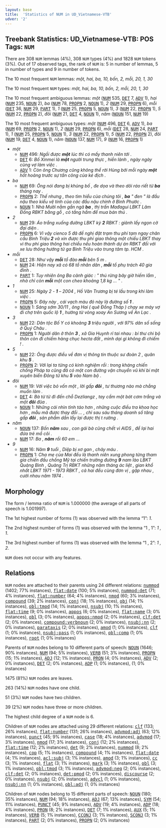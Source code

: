 ```yaml
---
layout: base
title:  'Statistics of NUM in UD_Vietnamese-VTB'
udver: '2'
---
```


## Treebank Statistics: UD_Vietnamese-VTB: POS Tags: `NUM`

There are 308 `NUM` lemmas (4%), 308 `NUM` types (4%) and 1828 `NUM` tokens (3%).
Out of 17 observed tags, the rank of `NUM` is: 5 in number of lemmas, 5 in number of types and 9 in number of tokens.

The 10 most frequent `NUM` lemmas: <em>một, hai, ba, 10, bốn, 2, mỗi, 20, 1, 30</em>

The 10 most frequent `NUM` types:  <em>một, hai, ba, 10, bốn, 2, mỗi, 20, 1, 30</em>

The 10 most frequent ambiguous lemmas: <em>một</em> (<tt><a href="vi_vtb-pos-NUM.html">NUM</a></tt> 535, <tt><a href="vi_vtb-pos-DET.html">DET</a></tt> 7, <tt><a href="vi_vtb-pos-ADV.html">ADV</a></tt> 1), <em>hai</em> (<tt><a href="vi_vtb-pos-NUM.html">NUM</a></tt> 235, <tt><a href="vi_vtb-pos-NOUN.html">NOUN</a></tt> 2), <em>ba</em> (<tt><a href="vi_vtb-pos-NUM.html">NUM</a></tt> 78, <tt><a href="vi_vtb-pos-PROPN.html">PROPN</a></tt> 2, <tt><a href="vi_vtb-pos-NOUN.html">NOUN</a></tt> 1), <em>2</em> (<tt><a href="vi_vtb-pos-NUM.html">NUM</a></tt> 29, <tt><a href="vi_vtb-pos-PROPN.html">PROPN</a></tt> 6), <em>mỗi</em> (<tt><a href="vi_vtb-pos-DET.html">DET</a></tt> 36, <tt><a href="vi_vtb-pos-NUM.html">NUM</a></tt> 29, <tt><a href="vi_vtb-pos-PART.html">PART</a></tt> 1), <em>1</em> (<tt><a href="vi_vtb-pos-NUM.html">NUM</a></tt> 25, <tt><a href="vi_vtb-pos-PROPN.html">PROPN</a></tt> 5, <tt><a href="vi_vtb-pos-NOUN.html">NOUN</a></tt> 1), <em>3</em> (<tt><a href="vi_vtb-pos-NUM.html">NUM</a></tt> 22, <tt><a href="vi_vtb-pos-PROPN.html">PROPN</a></tt> 1), <em>5</em> (<tt><a href="vi_vtb-pos-NUM.html">NUM</a></tt> 22, <tt><a href="vi_vtb-pos-PROPN.html">PROPN</a></tt> 2), <em>đôi</em> (<tt><a href="vi_vtb-pos-NUM.html">NUM</a></tt> 21, <tt><a href="vi_vtb-pos-DET.html">DET</a></tt> 4, <tt><a href="vi_vtb-pos-NOUN.html">NOUN</a></tt> 1), <em>năm</em> (<tt><a href="vi_vtb-pos-NOUN.html">NOUN</a></tt> 151, <tt><a href="vi_vtb-pos-NUM.html">NUM</a></tt> 19)

The 10 most frequent ambiguous types:  <em>một</em> (<tt><a href="vi_vtb-pos-NUM.html">NUM</a></tt> 496, <tt><a href="vi_vtb-pos-DET.html">DET</a></tt> 6, <tt><a href="vi_vtb-pos-ADV.html">ADV</a></tt> 1), <em>ba</em> (<tt><a href="vi_vtb-pos-NUM.html">NUM</a></tt> 69, <tt><a href="vi_vtb-pos-PROPN.html">PROPN</a></tt> 2, <tt><a href="vi_vtb-pos-NOUN.html">NOUN</a></tt> 1), <em>2</em> (<tt><a href="vi_vtb-pos-NUM.html">NUM</a></tt> 29, <tt><a href="vi_vtb-pos-PROPN.html">PROPN</a></tt> 6), <em>mỗi</em> (<tt><a href="vi_vtb-pos-DET.html">DET</a></tt> 28, <tt><a href="vi_vtb-pos-NUM.html">NUM</a></tt> 24, <tt><a href="vi_vtb-pos-PART.html">PART</a></tt> 1), <em>1</em> (<tt><a href="vi_vtb-pos-NUM.html">NUM</a></tt> 25, <tt><a href="vi_vtb-pos-PROPN.html">PROPN</a></tt> 5, <tt><a href="vi_vtb-pos-NOUN.html">NOUN</a></tt> 1), <em>3</em> (<tt><a href="vi_vtb-pos-NUM.html">NUM</a></tt> 22, <tt><a href="vi_vtb-pos-PROPN.html">PROPN</a></tt> 1), <em>5</em> (<tt><a href="vi_vtb-pos-NUM.html">NUM</a></tt> 22, <tt><a href="vi_vtb-pos-PROPN.html">PROPN</a></tt> 2), <em>đôi</em> (<tt><a href="vi_vtb-pos-NUM.html">NUM</a></tt> 19, <tt><a href="vi_vtb-pos-DET.html">DET</a></tt> 4, <tt><a href="vi_vtb-pos-NOUN.html">NOUN</a></tt> 1), <em>năm</em> (<tt><a href="vi_vtb-pos-NOUN.html">NOUN</a></tt> 137, <tt><a href="vi_vtb-pos-NUM.html">NUM</a></tt> 17), <em>9</em> (<tt><a href="vi_vtb-pos-NUM.html">NUM</a></tt> 16, <tt><a href="vi_vtb-pos-PROPN.html">PROPN</a></tt> 1)


* <em>một</em>
  * <tt><a href="vi_vtb-pos-NUM.html">NUM</a></tt> 496: <em>Ngồi được <b>một</b> lúc thì có mấy thanh niên tới .</em>
  * <tt><a href="vi_vtb-pos-DET.html">DET</a></tt> 6: <em>Bố Xinmei là <b>một</b> người trung thực , hiền lành , ngày ngày cùng vợ làm việc .</em>
  * <tt><a href="vi_vtb-pos-ADV.html">ADV</a></tt> 1: <em>Còn ông Chương cũng không thể rời Hùng bởi mỗi ngày <b>một</b> hốt hoảng trước sự tấn công của kẻ địch .</em>
* <em>ba</em>
  * <tt><a href="vi_vtb-pos-NUM.html">NUM</a></tt> 69: <em>Ông nói đang bị khủng bố , đe dọa và theo dõi ráo riết từ <b>ba</b> tháng nay .</em>
  * <tt><a href="vi_vtb-pos-PROPN.html">PROPN</a></tt> 2: <em>Thế nhưng , theo tìm hiểu của chúng tôi , <b>ba</b> " đen " là đầu nậu theo kiểu vệ tinh của các đầu nậu chính ở Bình Phước .</em>
  * <tt><a href="vi_vtb-pos-NOUN.html">NOUN</a></tt> 1: <em>Nhà Mười nằm gần ngã <b>ba</b> , thị trấn Mađagui LBKT Lâm Đồng RBKT bằng gỗ , có tầng hầm để mua bán thú .</em>
* <em>2</em>
  * <tt><a href="vi_vtb-pos-NUM.html">NUM</a></tt> 29: <em>Áo trắng xuống đường LBKT kỳ <b>2</b> RBKT : giành lấy ngọn cờ đại diện .</em>
  * <tt><a href="vi_vtb-pos-PROPN.html">PROPN</a></tt> 6: <em>Vì vậy cienco 5 đã đề nghị đặt trạm thu phí tạm ngay chân cầu Bình Triệu <b>2</b> và xin được thu phí giao thông một chiều LBKT thay vì thu phí giao thông hai chiều nếu hoàn thành dự án RBKT đối với xe lưu thông hướng từ ga Bình Triệu vào trung tâm tp. HCM .</em>
* <em>mỗi</em>
  * <tt><a href="vi_vtb-pos-DET.html">DET</a></tt> 28: <em>Như vậy <b>mỗi</b> tổ đào <b>mỗi</b> bên 5 m .</em>
  * <tt><a href="vi_vtb-pos-NUM.html">NUM</a></tt> 24: <em>Hiện nay xã có 68 tổ nhân dân , <b>mỗi</b> tổ phụ trách 40 gia đình .</em>
  * <tt><a href="vi_vtb-pos-PART.html">PART</a></tt> 1: <em>Tuy nhiên ông Ba cảnh giác : " thú rừng bây giờ hiếm lắm , nhà chỉ còn <b>mỗi</b> một con cheo khoảng 1,8 kg ... " .</em>
* <em>1</em>
  * <tt><a href="vi_vtb-pos-NUM.html">NUM</a></tt> 25: <em>Ngày 2 - <b>1</b> – 2004 , Hồ Văn Trương bị té lầu trong khi làm việc .</em>
  * <tt><a href="vi_vtb-pos-PROPN.html">PROPN</a></tt> 5: <em>Đây này , cái vạch màu đỏ này là đường số <b>1</b> .</em>
  * <tt><a href="vi_vtb-pos-NOUN.html">NOUN</a></tt> 1: <em>Sáng sớm 30/11 , ông Hai ( quê Đồng Tháp ) chạy xe máy vợ đi chợ trên quốc lộ <b>1</b> , hướng từ vòng xoay An Sương về An Lạc .</em>
* <em>3</em>
  * <tt><a href="vi_vtb-pos-NUM.html">NUM</a></tt> 22: <em>Dân tộc Bố Y có khoảng <b>3</b> triệu người , với 97% dân số sống ở Quý Châu .</em>
  * <tt><a href="vi_vtb-pos-PROPN.html">PROPN</a></tt> 1: <em>Người dân ở thôn <b>3</b> , xã Gia Huynh rỉ tai nhau : bí thư chi bộ thôn còn đi chiếm hàng chục hecta đất , mình dại gì không đi chiếm ! .</em>
* <em>5</em>
  * <tt><a href="vi_vtb-pos-NUM.html">NUM</a></tt> 22: <em>Ông được điều về đơn vị thông tin thuộc sư đoàn 2 , quân khu <b>5</b> .</em>
  * <tt><a href="vi_vtb-pos-PROPN.html">PROPN</a></tt> 2: <em>Với lại ta từng có kinh nghiệm rồi : trong kháng chiến chống Pháp ta cũng đã có một con đường vận chuyển vũ khí bí mật xuyên biển Đông từ khu <b>5</b> vào Nam bộ .</em>
* <em>đôi</em>
  * <tt><a href="vi_vtb-pos-NUM.html">NUM</a></tt> 19: <em>Với việc bỏ vốn một , lời gấp <b>đôi</b> , tư thương nào mà chẳng muốn làm .</em>
  * <tt><a href="vi_vtb-pos-DET.html">DET</a></tt> 4: <em>Bà từ từ đi đến chỗ Dezliangz , tay cầm một bát cơm trắng và một <b>đôi</b> đũa .</em>
  * <tt><a href="vi_vtb-pos-NOUN.html">NOUN</a></tt> 1: <em>Những cái nhìn tỉnh táo hơn , những cuộc điều tra khoa học hơn , mẫu mã được thay đổi ... , chỉ sau sáu tháng doanh số tăng gấp <b>đôi</b> , sản phẩm dần lấy lại được thị t rường .</em>
* <em>năm</em>
  * <tt><a href="vi_vtb-pos-NOUN.html">NOUN</a></tt> 137: <em>Bốn <b>năm</b> sau , con gái bà cũng chết vì AIDS , để lại hai đứa trẻ mồ côi .</em>
  * <tt><a href="vi_vtb-pos-NUM.html">NUM</a></tt> 17: <em>Ba , <b>năm</b> rồi 60 em ...</em>
* <em>9</em>
  * <tt><a href="vi_vtb-pos-NUM.html">NUM</a></tt> 16: <em>Năm <b>9</b> tuổi , Diệp bị xơ gan , chảy máu .</em>
  * <tt><a href="vi_vtb-pos-PROPN.html">PROPN</a></tt> 1: <em>Cha mẹ của Mai đều là thanh niên xung phong từng tham gia chiến đấu chống Mỹ tại chiến trường đường <b>9</b> nam lào LBKT Quảng Bình , Quảng Trị RBKT những năm tháng ác liệt , gian khổ nhất LBKT 1971 - 1973 RBKT , cả hai đều cùng đơn vị , gặp nhau , cưới nhau năm 1974 .</em>

## Morphology

The form / lemma ratio of `NUM` is 1.000000 (the average of all parts of speech is 1.001997).

The 1st highest number of forms (1) was observed with the lemma “1”: <em>1</em>.

The 2nd highest number of forms (1) was observed with the lemma “1 , 1”: <em>1 , 1</em>.

The 3rd highest number of forms (1) was observed with the lemma “1 , 2”: <em>1 , 2</em>.

`NUM` does not occur with any features.


## Relations

`NUM` nodes are attached to their parents using 24 different relations: <tt><a href="vi_vtb-dep-nummod.html">nummod</a></tt> (1402; 77% instances), <tt><a href="vi_vtb-dep-flat-date.html">flat:date</a></tt> (100; 5% instances), <tt><a href="vi_vtb-dep-nummod-det.html">nummod:det</a></tt> (71; 4% instances), <tt><a href="vi_vtb-dep-flat-number.html">flat:number</a></tt> (64; 4% instances), <tt><a href="vi_vtb-dep-nmod.html">nmod</a></tt> (60; 3% instances), <tt><a href="vi_vtb-dep-compound.html">compound</a></tt> (39; 2% instances), <tt><a href="vi_vtb-dep-conj.html">conj</a></tt> (18; 1% instances), <tt><a href="vi_vtb-dep-obj.html">obj</a></tt> (14; 1% instances), <tt><a href="vi_vtb-dep-obl-tmod.html">obl:tmod</a></tt> (14; 1% instances), <tt><a href="vi_vtb-dep-nsubj.html">nsubj</a></tt> (10; 1% instances), <tt><a href="vi_vtb-dep-flat-time.html">flat:time</a></tt> (9; 0% instances), <tt><a href="vi_vtb-dep-appos.html">appos</a></tt> (6; 0% instances), <tt><a href="vi_vtb-dep-flat-name.html">flat:name</a></tt> (3; 0% instances), <tt><a href="vi_vtb-dep-obl.html">obl</a></tt> (3; 0% instances), <tt><a href="vi_vtb-dep-appos-nmod.html">appos:nmod</a></tt> (2; 0% instances), <tt><a href="vi_vtb-dep-clf-det.html">clf:det</a></tt> (2; 0% instances), <tt><a href="vi_vtb-dep-compound-verbnoun.html">compound:verbnoun</a></tt> (2; 0% instances), <tt><a href="vi_vtb-dep-nsubj-nn.html">nsubj:nn</a></tt> (2; 0% instances), <tt><a href="vi_vtb-dep-parataxis.html">parataxis</a></tt> (2; 0% instances), <tt><a href="vi_vtb-dep-amod.html">amod</a></tt> (1; 0% instances), <tt><a href="vi_vtb-dep-clf.html">clf</a></tt> (1; 0% instances), <tt><a href="vi_vtb-dep-nsubj-pass.html">nsubj:pass</a></tt> (1; 0% instances), <tt><a href="vi_vtb-dep-obl-comp.html">obl:comp</a></tt> (1; 0% instances), <tt><a href="vi_vtb-dep-root.html">root</a></tt> (1; 0% instances)

Parents of `NUM` nodes belong to 10 different parts of speech: <tt><a href="vi_vtb-pos-NOUN.html">NOUN</a></tt> (1646; 90% instances), <tt><a href="vi_vtb-pos-NUM.html">NUM</a></tt> (94; 5% instances), <tt><a href="vi_vtb-pos-VERB.html">VERB</a></tt> (51; 3% instances), <tt><a href="vi_vtb-pos-PROPN.html">PROPN</a></tt> (15; 1% instances), <tt><a href="vi_vtb-pos-ADJ.html">ADJ</a></tt> (12; 1% instances), <tt><a href="vi_vtb-pos-PRON.html">PRON</a></tt> (4; 0% instances), <tt><a href="vi_vtb-pos-ADV.html">ADV</a></tt> (2; 0% instances), <tt><a href="vi_vtb-pos-DET.html">DET</a></tt> (2; 0% instances), <tt><a href="vi_vtb-pos-ADP.html">ADP</a></tt> (1; 0% instances),  (1; 0% instances)

1475 (81%) `NUM` nodes are leaves.

263 (14%) `NUM` nodes have one child.

51 (3%) `NUM` nodes have two children.

39 (2%) `NUM` nodes have three or more children.

The highest child degree of a `NUM` node is 6.

Children of `NUM` nodes are attached using 29 different relations: <tt><a href="vi_vtb-dep-clf.html">clf</a></tt> (133; 26% instances), <tt><a href="vi_vtb-dep-flat-number.html">flat:number</a></tt> (131; 26% instances), <tt><a href="vi_vtb-dep-advmod-adj.html">advmod:adj</a></tt> (63; 12% instances), <tt><a href="vi_vtb-dep-punct.html">punct</a></tt> (45; 9% instances), <tt><a href="vi_vtb-dep-case.html">case</a></tt> (18; 4% instances), <tt><a href="vi_vtb-dep-advmod.html">advmod</a></tt> (17; 3% instances), <tt><a href="vi_vtb-dep-nmod.html">nmod</a></tt> (17; 3% instances), <tt><a href="vi_vtb-dep-conj.html">conj</a></tt> (12; 2% instances), <tt><a href="vi_vtb-dep-flat-time.html">flat:time</a></tt> (12; 2% instances), <tt><a href="vi_vtb-dep-det.html">det</a></tt> (9; 2% instances), <tt><a href="vi_vtb-dep-nummod.html">nummod</a></tt> (8; 2% instances), <tt><a href="vi_vtb-dep-cop.html">cop</a></tt> (5; 1% instances), <tt><a href="vi_vtb-dep-compound.html">compound</a></tt> (4; 1% instances), <tt><a href="vi_vtb-dep-flat-date.html">flat:date</a></tt> (4; 1% instances), <tt><a href="vi_vtb-dep-acl-subj.html">acl:subj</a></tt> (3; 1% instances), <tt><a href="vi_vtb-dep-amod.html">amod</a></tt> (3; 1% instances), <tt><a href="vi_vtb-dep-cc.html">cc</a></tt> (3; 1% instances), <tt><a href="vi_vtb-dep-flat.html">flat</a></tt> (3; 1% instances), <tt><a href="vi_vtb-dep-mark.html">mark</a></tt> (3; 1% instances), <tt><a href="vi_vtb-dep-obl.html">obl</a></tt> (3; 1% instances), <tt><a href="vi_vtb-dep-obl-tmod.html">obl:tmod</a></tt> (3; 1% instances), <tt><a href="vi_vtb-dep-advmod-neg.html">advmod:neg</a></tt> (2; 0% instances), <tt><a href="vi_vtb-dep-clf-det.html">clf:det</a></tt> (2; 0% instances), <tt><a href="vi_vtb-dep-det-pmod.html">det:pmod</a></tt> (2; 0% instances), <tt><a href="vi_vtb-dep-discourse.html">discourse</a></tt> (2; 0% instances), <tt><a href="vi_vtb-dep-nsubj.html">nsubj</a></tt> (2; 0% instances), <tt><a href="vi_vtb-dep-advcl.html">advcl</a></tt> (1; 0% instances), <tt><a href="vi_vtb-dep-nsubj-nn.html">nsubj:nn</a></tt> (1; 0% instances), <tt><a href="vi_vtb-dep-obl-adj.html">obl:adj</a></tt> (1; 0% instances)

Children of `NUM` nodes belong to 15 different parts of speech: <tt><a href="vi_vtb-pos-NOUN.html">NOUN</a></tt> (180; 35% instances), <tt><a href="vi_vtb-pos-NUM.html">NUM</a></tt> (94; 18% instances), <tt><a href="vi_vtb-pos-ADJ.html">ADJ</a></tt> (67; 13% instances), <tt><a href="vi_vtb-pos-SYM.html">SYM</a></tt> (54; 11% instances), <tt><a href="vi_vtb-pos-PUNCT.html">PUNCT</a></tt> (45; 9% instances), <tt><a href="vi_vtb-pos-ADV.html">ADV</a></tt> (19; 4% instances), <tt><a href="vi_vtb-pos-ADP.html">ADP</a></tt> (18; 4% instances), <tt><a href="vi_vtb-pos-PRON.html">PRON</a></tt> (8; 2% instances), <tt><a href="vi_vtb-pos-DET.html">DET</a></tt> (7; 1% instances), <tt><a href="vi_vtb-pos-AUX.html">AUX</a></tt> (5; 1% instances), <tt><a href="vi_vtb-pos-VERB.html">VERB</a></tt> (5; 1% instances), <tt><a href="vi_vtb-pos-CCONJ.html">CCONJ</a></tt> (3; 1% instances), <tt><a href="vi_vtb-pos-SCONJ.html">SCONJ</a></tt> (3; 1% instances), <tt><a href="vi_vtb-pos-PART.html">PART</a></tt> (2; 0% instances), <tt><a href="vi_vtb-pos-PROPN.html">PROPN</a></tt> (2; 0% instances)

